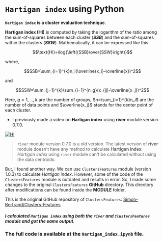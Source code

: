 # `Hartigan index` using Python

__`Hartigan index` is a cluster evaluation technique__.

__Hartigan index (HI)__ is computed by taking the logarithm of the ratio among the sum-of-squares between each cluster (__*SSB*__) and the sum-of-squares within the clusters (__*SSW*__). Mathematically, it can be expressed like this

$$\text{HI}=\log{\left({SSB}\over{SSW}\right)}$$

where,

$$SSB=\sum_{i=1}^{k}n_i(\overline{x_i}-\overline{x})^2$$

and

$$SSW=\sum_{j=1}^{k}\sum_{i=1}^{n_g}(x_{ij}-\overline{x_j})^2$$

Here, $g=1,...,k$ are the number of groups, $n=\sum_{i=1}^{k}n_i$ are the number of data points and $\overline{x_j}$ stands for the center point of each cluster.

- I previously made a video on __Hartigan index__ using __river__ module version 0.7.0.

[![HI](https://markdown-videos-api.jorgenkh.no/youtube/DmHo983YIug)](https://youtu.be/DmHo983YIug)

> `river` module version 0.7.0 is a old version. The latest version of __river__ module doesn't have any method to calculate __Hartigan index__. _Hartigan index_ using `river` module can't be calculated without using the data centroids.

But, I found another way. We can use `ClustersFeatures` module (version 1.0.3) to calculate _Hartigan index_. However, some of the code of the `ClustersFeatures` module is outdated and results in error. So, I made some changes to the original `ClustersFeatures` __GitHub__ directory. This directory after modifications can be found inside the __MODULE__ folder.

This is the original GitHub repository of `ClustersFeatures`: [Simon-Bertrand/Clusters-Features](https://github.com/Simon-Bertrand/Clusters-Features)

##### _I calculated `Hartigan index` using both the `river` and `ClustersFeatures` module and got the same output_.

### The full code is available at the `Hartigan_index.ipynb` file.
